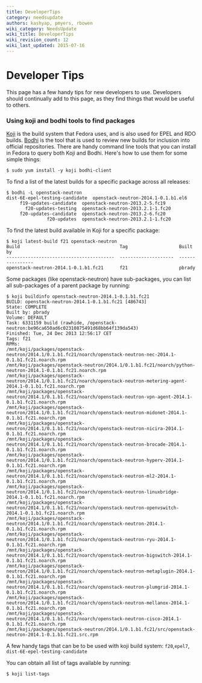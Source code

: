 ```yaml
---
title: DeveloperTips
category: needsupdate
authors: kashyap, pmyers, rbowen
wiki_category: NeedsUpdate
wiki_title: DeveloperTips
wiki_revision_count: 12
wiki_last_updated: 2015-07-16
---
```


# Developer Tips

This page has a few handy tips for new developers to use. Developers should continually add to this page, as they find things that would be useful to others.

### Using koji and bodhi tools to find packages

[Koji](https://fedoraproject.org/wiki/Koji) is the build system that Fedora uses, and is also used for EPEL and RDO builds. [Bodhi](https://fedoraproject.org/wiki/Bodhi) is the tool that is used to review new builds for inclusion into official repositories. There are handy command line tools that you can install in Fedora to query both Koji and Bodhi. Here's how to use them for some simple things:

    $ sudo yum install -y koji bodhi-client

To find a list of the latest builds for a specific package across all releases:

    $ bodhi -L openstack-neutron
    dist-6E-epel-testing-candidate  openstack-neutron-2014.1-0.1.b1.el6
         f19-updates-candidate  openstack-neutron-2013.2-5.fc19
           f20-updates-testing  openstack-neutron-2013.2.1-1.fc20
         f20-updates-candidate  openstack-neutron-2013.2-6.fc20
                   f20-updates  openstack-neutron-2013.2.1-1.fc20

To find the latest build available in Koji for a specific package:

    $ koji latest-build f21 openstack-neutron
    Build                                     Tag                   Built by
    ----------------------------------------  --------------------  ----------------
    openstack-neutron-2014.1-0.1.b1.fc21      f21                   pbrady

Some packages (like openstack-neutron) have sub-packages, you can list all sub-packages of a parent package by running:

    $ koji buildinfo openstack-neutron-2014.1-0.1.b1.fc21
    BUILD: openstack-neutron-2014.1-0.1.b1.fc21 [486743]
    State: COMPLETE
    Built by: pbrady
    Volume: DEFAULT
    Task: 6331159 build (rawhide, /openstack-neutron:be96ca650ad6c02310875491d68bb64f139da543)
    Finished: Tue, 24 Dec 2013 12:56:17 CET
    Tags: f21
    RPMs:
    /mnt/koji/packages/openstack-neutron/2014.1/0.1.b1.fc21/noarch/openstack-neutron-nec-2014.1-0.1.b1.fc21.noarch.rpm
    /mnt/koji/packages/openstack-neutron/2014.1/0.1.b1.fc21/noarch/python-neutron-2014.1-0.1.b1.fc21.noarch.rpm
    /mnt/koji/packages/openstack-neutron/2014.1/0.1.b1.fc21/noarch/openstack-neutron-metering-agent-2014.1-0.1.b1.fc21.noarch.rpm
    /mnt/koji/packages/openstack-neutron/2014.1/0.1.b1.fc21/noarch/openstack-neutron-vpn-agent-2014.1-0.1.b1.fc21.noarch.rpm
    /mnt/koji/packages/openstack-neutron/2014.1/0.1.b1.fc21/noarch/openstack-neutron-midonet-2014.1-0.1.b1.fc21.noarch.rpm
    /mnt/koji/packages/openstack-neutron/2014.1/0.1.b1.fc21/noarch/openstack-neutron-nicira-2014.1-0.1.b1.fc21.noarch.rpm
    /mnt/koji/packages/openstack-neutron/2014.1/0.1.b1.fc21/noarch/openstack-neutron-brocade-2014.1-0.1.b1.fc21.noarch.rpm
    /mnt/koji/packages/openstack-neutron/2014.1/0.1.b1.fc21/noarch/openstack-neutron-hyperv-2014.1-0.1.b1.fc21.noarch.rpm
    /mnt/koji/packages/openstack-neutron/2014.1/0.1.b1.fc21/noarch/openstack-neutron-ml2-2014.1-0.1.b1.fc21.noarch.rpm
    /mnt/koji/packages/openstack-neutron/2014.1/0.1.b1.fc21/noarch/openstack-neutron-linuxbridge-2014.1-0.1.b1.fc21.noarch.rpm
    /mnt/koji/packages/openstack-neutron/2014.1/0.1.b1.fc21/noarch/openstack-neutron-openvswitch-2014.1-0.1.b1.fc21.noarch.rpm
    /mnt/koji/packages/openstack-neutron/2014.1/0.1.b1.fc21/noarch/openstack-neutron-2014.1-0.1.b1.fc21.noarch.rpm
    /mnt/koji/packages/openstack-neutron/2014.1/0.1.b1.fc21/noarch/openstack-neutron-ryu-2014.1-0.1.b1.fc21.noarch.rpm
    /mnt/koji/packages/openstack-neutron/2014.1/0.1.b1.fc21/noarch/openstack-neutron-bigswitch-2014.1-0.1.b1.fc21.noarch.rpm
    /mnt/koji/packages/openstack-neutron/2014.1/0.1.b1.fc21/noarch/openstack-neutron-metaplugin-2014.1-0.1.b1.fc21.noarch.rpm
    /mnt/koji/packages/openstack-neutron/2014.1/0.1.b1.fc21/noarch/openstack-neutron-plumgrid-2014.1-0.1.b1.fc21.noarch.rpm
    /mnt/koji/packages/openstack-neutron/2014.1/0.1.b1.fc21/noarch/openstack-neutron-mellanox-2014.1-0.1.b1.fc21.noarch.rpm
    /mnt/koji/packages/openstack-neutron/2014.1/0.1.b1.fc21/noarch/openstack-neutron-cisco-2014.1-0.1.b1.fc21.noarch.rpm
    /mnt/koji/packages/openstack-neutron/2014.1/0.1.b1.fc21/src/openstack-neutron-2014.1-0.1.b1.fc21.src.rpm

A few handy tags that can be to be used with koji build system: `f20`,`epel7`, `dist-6E-epel-testing-candidate`

You can obtain all list of tags available by running:

    $ koji list-tags
